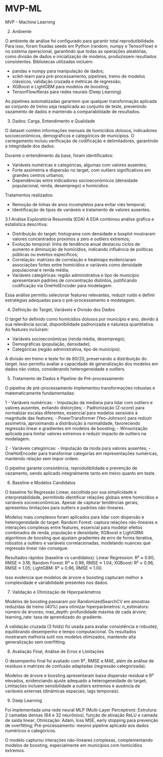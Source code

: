 # MVP-ML

MVP - Machine Learning

2. Ambiente

O ambiente de análise foi configurado para garantir total reprodutibilidade. Para isso, foram fixadas seeds em Python (random, numpy e TensorFlow) e no sistema operacional, garantindo que todas as operações aleatórias, como divisão de dados e inicialização de modelos, produzissem resultados consistentes. Bibliotecas utilizadas incluem:
 - pandas e numpy para manipulação de dados;
 - scikit-learn para pré-processamento, pipelines, treino de modelos clássicos, validação cruzada e métricas de regressão;
 - XGBoost e LightGBM para modelos de boosting;
 - TensorFlow/Keras para redes neurais (Deep Learning).

As pipelines automatizadas garantem que qualquer transformação aplicada ao conjunto de treino seja reaplicada ao conjunto de teste, prevenindo vazamento de dados e mantendo a comparabilidade de resultados.

3. Dados: Carga, Entendimento e Qualidade

O dataset contém informações mensais de homicídios dolosos, indicadores socioeconômicos, demográficos e categóricos de municípios. O carregamento incluiu verificação de codificação e delimitadores, garantindo a integridade dos dados.

Durante o entendimento da base, foram identificados:
 - Variáveis numéricas e categóricas, algumas com valores ausentes;
 - Forte assimetria e dispersão no target, com outliers significativos em grandes centros urbanos;
 - Dependências entre indicadores socioeconômicos (densidade populacional, renda, desemprego) e homicídios.

Tratamentos realizados:
 - Remoção de linhas de anos incompletos para evitar viés temporal;
 - Identificação de tipos de variáveis e tratamento de valores ausentes.

3.1 Análise Exploratória Resumida (EDA)
A EDA combinou análise gráfica e estatística descritiva:
 - Distribuição do target: histograma com densidade e boxplot mostraram valores concentrados próximos a zero e outliers extremos;
 - Evolução temporal: linha de tendência anual destacou ciclos de aumento e diminuição de homicídios, indicando influência de políticas públicas ou eventos específicos;
 - Correlação: matrizes de correlação e heatmaps evidenciaram associações fortes entre homicídios e variáveis como densidade populacional e renda média;
 - Variáveis categóricas: região administrativa e tipo de município apresentaram padrões de concentração distintos, justificando codificação via OneHotEncoder para modelagem.

Essa análise permitiu selecionar features relevantes, reduzir ruído e definir estratégias adequadas para o pré-processamento e modelagem.

4. Definição do Target, Variáveis e Divisão dos Dados

O target foi definido como homicídios dolosos por município e ano, devido à sua relevância social, disponibilidade padronizada e natureza quantitativa. As features incluíram:
 - Variáveis socioeconômicas (renda média, desemprego);
 - Demográficas (população, densidade);
 - Categóricas (região administrativa, tipo de município).

A divisão em treino e teste foi de 80/20, preservando a distribuição do target. Isso permitiu avaliar a capacidade de generalização dos modelos em dados não vistos, considerando heterogeneidade e outliers.

5. Tratamento de Dados e Pipeline de Pré-processamento

O pipeline de pré-processamento implementou transformações robustas e matematicamente fundamentadas:

  1 - Variáveis numéricas:
     - Imputação da mediana para lidar com outliers e valores ausentes, evitando distorções;
     - Padronização (Z-score) para normalizar escalas diferentes, essencial para modelos sensíveis à magnitude das features;
     - PowerTransformer (Yeo-Johnson) para reduzir assimetria, aproximando a distribuição à normalidade, favorecendo regressão linear e gradientes em modelos de boosting;
     - Winsorização aplicada para limitar valores extremos e reduzir impacto de outliers na modelagem.

  2 - Variáveis categóricas:
     - Imputação da moda para valores ausentes;
     - OneHotEncoder para transformar categorias em representações numéricas, mantendo relação sem impor ordem.

O pipeline garante consistência, reprodutibilidade e prevenção de vazamento, sendo aplicado integralmente tanto em treino quanto em teste.

6. Baseline e Modelos Candidatos

O baseline foi Regressão Linear, escolhida por sua simplicidade e interpretabilidade, permitindo identificar relações globais entre homicídios e variáveis socioeconômicas. Apesar de capturar tendências gerais, apresentou limitações para outliers e padrões não-lineares.

Modelos mais complexos foram aplicados para lidar com dispersão e heterogeneidade do target:
Random Forest: captura relações não-lineares e interações complexas entre features, essencial para modelar efeitos combinados de renda, população e densidade;
XGBoost e LightGBM: algoritmos de boosting que ajustam gradientes de erro de forma iterativa, robustos a outliers e variáveis correlacionadas, modelando nuances que regressão linear não consegue.

Resultados rápidos (baseline vs candidatos):
Linear Regression: R² ≈ 0.60, RMSE ≈ 3.18;
Random Forest: R² ≈ 0.96, RMSE ≈ 1.04;
XGBoost: R² ≈ 0.96, RMSE ≈ 1.05;
LightGBM: R² ≈ 0.96, RMSE ≈ 1.00.

Isso evidencia que modelos de árvore e boosting capturam melhor a complexidade e variabilidade presentes nos dados.

7. Validação e Otimização de Hiperparâmetros

Modelos de boosting passaram por RandomizedSearchCV em amostras reduzidas de treino (40%) para otimizar hiperparâmetros:
n_estimators: número de árvores;
max_depth: profundidade máxima de cada árvore;
learning_rate: taxa de aprendizado do gradiente.

A validação cruzada (3 folds) foi usada para avaliar consistência e robustez, equilibrando desempenho e tempo computacional. Os resultados mostraram melhoria sutil nos modelos otimizados, mantendo alta generalização sem overfitting.

8. Avaliação Final, Análise de Erros e Limitações

O desempenho final foi avaliado com R², RMSE e MAE, além de análise de resíduos e matrizes de confusão adaptadas (regressão categorizada).

Modelos de árvore e boosting apresentaram baixa dispersão residual e R² elevados, evidenciando ajuste adequado a heterogeneidade do target;
Limitações incluem sensibilidade a outliers extremos e ausência de variáveis externas (dinâmicas espaciais, lags temporais).

9. Deep Learning

Foi implementada uma rede neural MLP (Multi-Layer Perceptron):
Estrutura: 2 camadas densas (64 e 32 neurônios), função de ativação ReLU e camada de saída linear;
Otimização: Adam, loss MSE, early stopping para prevenção de overfitting;
Pré-processamento: mesmo pipeline aplicado aos dados numéricos e categóricos.

O modelo capturou interações não-lineares complexas, complementando modelos de boosting, especialmente em municípios com homicídios extremos.
